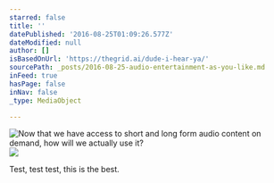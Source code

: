 ```yaml
---
starred: false
title: ''
datePublished: '2016-08-25T01:09:26.577Z'
dateModified: null
author: []
isBasedOnUrl: 'https://thegrid.ai/dude-i-hear-ya/'
sourcePath: _posts/2016-08-25-audio-entertainment-as-you-like.md
inFeed: true
hasPage: false
inNav: false
_type: MediaObject

---
```

![Now that we have access to short and long form audio content on demand, how will we actually use it?](https://the-grid-user-content.s3-us-west-2.amazonaws.com/1258c589-b9c3-4246-bef6-b336e8057110.jpg)
![](https://the-grid-user-content.s3-us-west-2.amazonaws.com/5e92098a-5dd2-44b3-8c14-a09c82c5821a.jpg)

Test, test test, this is the best.